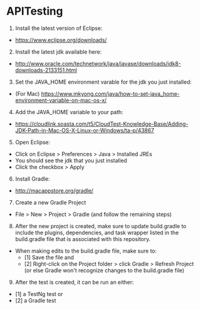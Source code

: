 # APITesting

1. Install the latest version of Eclipse:
- https://www.eclipse.org/downloads/ 
2. Install the latest jdk available here:
- http://www.oracle.com/technetwork/java/javase/downloads/jdk8-downloads-2133151.html
3. Set the JAVA_HOME environment varable for the jdk you just installed:
- (For Mac) https://www.mkyong.com/java/how-to-set-java_home-environment-variable-on-mac-os-x/
4. Add the JAVA_HOME variable to your path:
- https://cloudlink.soasta.com/t5/CloudTest-Knowledge-Base/Adding-JDK-Path-in-Mac-OS-X-Linux-or-Windows/ta-p/43867
5. Open Eclipse:
- Click on Eclipse > Preferences > Java > Installed JREs
- You should see the jdk that you just installed
- Click the checkbox > Apply
6. Install Gradle:
- http://macappstore.org/gradle/
7. Create a new Gradle Project
- File > New > Project > Gradle (and follow the remaining steps)
8. After the new project is created, make sure to update build.gradle to include the plugins, dependencies, and task wrapper listed in the build.gradle file that is associated with this repository.
- When making edits to the build.gradle file, make sure to:
  - [1] Save the file and 
  - [2] Right-click on the Project folder > click Gradle > Refresh Project (or else Gradle won't recognize changes to the build.gradle file)
9. After the test is created, it can be run an either:
  - [1] a TestNg test or
  - [2] a Gradle test